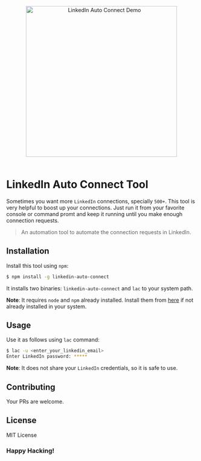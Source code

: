 <p align="center">
  <img height="400" src="https://rawgit.com/rousan/linkedin-auto-connect/develop/demo.gif" alt="LinkedIn Auto Connect Demo">
	<br>
	<br>
</p>

# LinkedIn Auto Connect Tool

Sometimes you want more `LinkedIn` connections, specially `500+`. This tool is very helpful to boost up your connections.
Just run it from your favorite console or command promt and keep it running until you make enough connection requests.

> An automation tool to automate the connection requests in LinkedIn.

## Installation

Install this tool using `npm`:

```bash
$ npm install -g linkedin-auto-connect
```

It installs two binaries: `linkedin-auto-connect` and `lac` to your system path.

**Note**: It requires `node` and `npm` already installed. Install them from [here](https://nodejs.org/en/download/) if not already installed in your system.

## Usage

Use it as follows using `lac` command:

```bash
$ lac -u <enter_your_linkedin_email>
Enter LinkedIn password: *****
```

**Note**: It does not share your `LinkedIn` credentials, so it is safe to use.

## Contributing

Your PRs are welcome.

## License

MIT License

### Happy Hacking!
